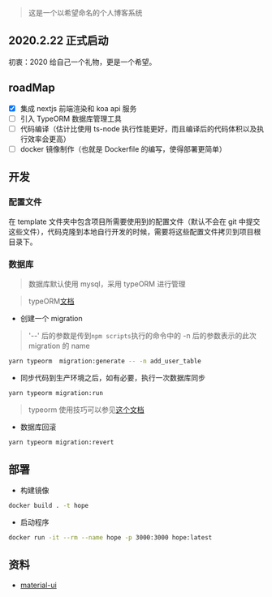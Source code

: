 > 这是一个以希望命名的个人博客系统

## 2020.2.22 正式启动

初衷：2020 给自己一个礼物，更是一个希望。

## roadMap

- [x] 集成 nextjs 前端渲染和 koa api 服务
- [ ] 引入 TypeORM 数据库管理工具
- [ ] 代码编译（估计比使用 ts-node 执行性能更好，而且编译后的代码体积以及执行效率会更高）
- [ ] docker 镜像制作（也就是 Dockerfile 的编写，使得部署更简单）

## 开发

### 配置文件

在 template 文件夹中包含项目所需要使用到的配置文件（默认不会在 git 中提交这些文件），代码克隆到本地自行开发的时候，需要将这些配置文件拷贝到项目根目录下。

### 数据库

> 数据库默认使用 mysql，采用 typeORM 进行管理

> typeORM[文档](https://typeorm.io/#/using-cli/installing-cli)

- 创建一个 migration

> '--' 后的参数是传到`npm scripts`执行的命令中的
> -n 后的参数表示的此次 migration 的 name

```bash
yarn typeorm  migration:generate -- -n add_user_table
```

- 同步代码到生产环境之后，如有必要，执行一次数据库同步

```bash
yarn typeorm migration:run
```

> typeorm 使用技巧可以参见[这个文档](./src/db/README.md)

- 数据库回滚

```bash
yarn typeorm migration:revert
```

## 部署

- 构建镜像

```bash
docker build . -t hope
```

- 启动程序

```bash
docker run -it --rm --name hope -p 3000:3000 hope:latest
```

## 资料

- [material-ui](https://material-ui.com/zh/guides/server-rendering/)
